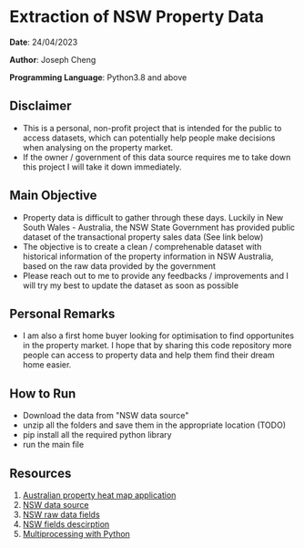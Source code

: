 # Extraction of NSW Property Data

**Date**: 24/04/2023

**Author**: Joseph Cheng

**Programming Language**: Python3.8 and above

## Disclaimer
- This is a personal, non-profit project that is intended for the public to access datasets, which can potentially help people make decisions when analysing on the property market.
- If the owner / government of this data source requires me to take down this project I will take it down immediately.

## Main Objective
- Property data is difficult to gather through these days. Luckily in New South Wales - Australia, the NSW State Government has provided public dataset of the transactional property sales data (See link below)
- The objective is to create a clean / comprehenable dataset with historical information of the property information in NSW Australia, based on the raw data provided by the government
- Please reach out to me to provide any feedbacks / improvements and I will try my best to update the dataset as soon as possible

## Personal Remarks
- I am also a first home buyer looking for optimisation to find opportunites in the property market. I hope that by sharing this code repository more people can access to property data and help them find their dream home easier. 

## How to Run
- Download the data from "NSW data source"
- unzip all the folders and save them in the appropriate location (TODO)
- pip install all the required python library
- run the main file

## Resources

1. [Australian property heat map application](https://heatmaps.com.au/)
2. [NSW data source](https://valuation.property.nsw.gov.au/embed/propertySalesInformation)
3. [NSW raw data fields](https://www.valuergeneral.nsw.gov.au/__data/assets/pdf_file/0015/216402/Current_Property_Sales_Data_File_Format_2001_to_Current.pdf)
4. [NSW fields descirption](https://www.valuergeneral.nsw.gov.au/__data/assets/pdf_file/0016/216403/Property_Sales_Data_File_-_Data_Elements_V3.pdf)
5. [Multiprocessing with Python](https://medium.com/geekculture/python-multiprocessing-with-output-to-file-a6748a27ed41)